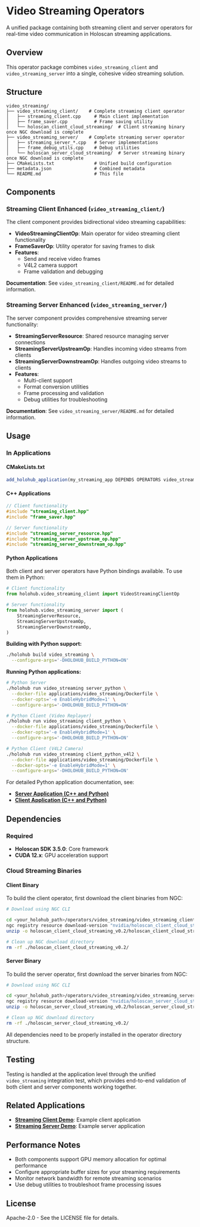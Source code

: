 # Video Streaming Operators

A unified package containing both streaming client and server operators for real-time video communication in Holoscan streaming applications.

## Overview

This operator package combines `video_streaming_client` and `video_streaming_server` into a single, cohesive video streaming solution.

## Structure

```
video_streaming/
├── video_streaming_client/    # Complete streaming client operator
│   ├── streaming_client.cpp     # Main client implementation
│   ├── frame_saver.cpp          # Frame saving utility
│   └── holoscan_client_cloud_streaming/  # Client streaming binary once NGC download is complete
├── video_streaming_server/    # Complete streaming server operator
│   ├── streaming_server_*.cpp   # Server implementations
│   ├── frame_debug_utils.cpp    # Debug utilities
│   └── holoscan_server_cloud_streaming/  # Server streaming binary once NGC download is complete 
├── CMakeLists.txt               # Unified build configuration
├── metadata.json                # Combined metadata
└── README.md                    # This file
```

## Components

### Streaming Client Enhanced (`video_streaming_client/`)

The client component provides bidirectional video streaming capabilities:

- **VideoStreamingClientOp**: Main operator for video streaming client functionality
- **FrameSaverOp**: Utility operator for saving frames to disk
- **Features**: 
  - Send and receive video frames
  - V4L2 camera support
  - Frame validation and debugging

**Documentation**: See `video_streaming_client/README.md` for detailed information.

### Streaming Server Enhanced (`video_streaming_server/`)

The server component provides comprehensive streaming server functionality:

- **StreamingServerResource**: Shared resource managing server connections
- **StreamingServerUpstreamOp**: Handles incoming video streams from clients
- **StreamingServerDownstreamOp**: Handles outgoing video streams to clients
- **Features**:
  - Multi-client support
  - Format conversion utilities
  - Frame processing and validation
  - Debug utilities for troubleshooting

**Documentation**: See `video_streaming_server/README.md` for detailed information.

## Usage


### In Applications

#### CMakeLists.txt
```cmake
add_holohub_application(my_streaming_app DEPENDS OPERATORS video_streaming)
```

#### C++ Applications
```cpp
// Client functionality
#include "streaming_client.hpp"
#include "frame_saver.hpp"

// Server functionality  
#include "streaming_server_resource.hpp"
#include "streaming_server_upstream_op.hpp"
#include "streaming_server_downstream_op.hpp"
```

#### Python Applications

Both client and server operators have Python bindings available. To use them in Python:

```python
# Client functionality
from holohub.video_streaming_client import VideoStreamingClientOp

# Server functionality
from holohub.video_streaming_server import (
    StreamingServerResource,
    StreamingServerUpstreamOp,
    StreamingServerDownstreamOp,
)
```

**Building with Python support:**
```bash
./holohub build video_streaming \
  --configure-args='-DHOLOHUB_BUILD_PYTHON=ON'
```

**Running Python applications:**
```bash
# Python Server
./holohub run video_streaming server_python \
  --docker-file applications/video_streaming/Dockerfile \
  --docker-opts='-e EnableHybridMode=1' \
  --configure-args='-DHOLOHUB_BUILD_PYTHON=ON'

# Python Client (Video Replayer)
./holohub run video_streaming client_python \
  --docker-file applications/video_streaming/Dockerfile \
  --docker-opts='-e EnableHybridMode=1' \
  --configure-args='-DHOLOHUB_BUILD_PYTHON=ON'

# Python Client (V4L2 Camera)
./holohub run video_streaming client_python_v4l2 \
  --docker-file applications/video_streaming/Dockerfile \
  --docker-opts='-e EnableHybridMode=1' \
  --configure-args='-DHOLOHUB_BUILD_PYTHON=ON'
```

For detailed Python application documentation, see:
- **[Server Application (C++ and Python)](../../applications/video_streaming/video_streaming_server/README.md)**
- **[Client Application (C++ and Python)](../../applications/video_streaming/video_streaming_client/README.md)**

## Dependencies

### Required
- **Holoscan SDK 3.5.0**: Core framework
- **CUDA 12.x**: GPU acceleration support

### Cloud Streaming Binaries

#### Client Binary

To build the client operator, first download the client binaries from NGC:

```bash
# Download using NGC CLI

cd <your_holohub_path>/operators/video_streaming/video_streaming_client
ngc registry resource download-version "nvidia/holoscan_client_cloud_streaming:0.2"
unzip -o holoscan_client_cloud_streaming_v0.2/holoscan_client_cloud_streaming.zip -d holoscan_client_cloud_streaming

# Clean up NGC download directory
rm -rf ./holoscan_client_cloud_streaming_v0.2/
```

#### Server Binary

To build the server operator, first download the server binaries from NGC:

```bash
# Download using NGC CLI

cd <your_holohub_path>/operators/video_streaming/video_streaming_server
ngc registry resource download-version "nvidia/holoscan_server_cloud_streaming:0.2"
unzip -o holoscan_server_cloud_streaming_v0.2/holoscan_server_cloud_streaming.zip -d holoscan_server_cloud_streaming

# Clean up NGC download directory
rm -rf ./holoscan_server_cloud_streaming_v0.2/
```

All dependencies need to be properly installed in the operator directory structure.

## Testing

Testing is handled at the application level through the unified `video_streaming` integration test, which provides end-to-end validation of both client and server components working together.

## Related Applications

- **[Streaming Client Demo](../../applications/video_streaming/video_streaming_client/)**: Example client application
- **[Streaming Server Demo](../../applications/video_streaming/video_streaming_server/)**: Example server application


## Performance Notes

- Both components support GPU memory allocation for optimal performance
- Configure appropriate buffer sizes for your streaming requirements
- Monitor network bandwidth for remote streaming scenarios
- Use debug utilities to troubleshoot frame processing issues

## License

Apache-2.0 - See the LICENSE file for details.
